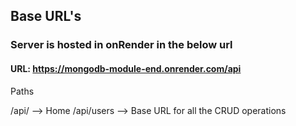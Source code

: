 ## Base URL's

### Server is hosted in onRender in the below url
#### URL: https://mongodb-module-end.onrender.com/api

Paths

/api/ --> Home
/api/users --> Base URL for all the CRUD operations